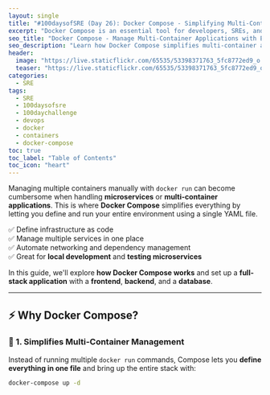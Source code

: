 ```yaml
---
layout: single
title: "#100daysofSRE (Day 26): Docker Compose - Simplifying Multi-Container Deployments"
excerpt: "Docker Compose is an essential tool for developers, SREs, and DevOps engineers, allowing them to define and manage multi-container applications easily. In this post, we'll explore its benefits and provide a practical example of using Docker Compose to set up a full-stack application."
seo_title: "Docker Compose - Manage Multi-Container Applications with Ease"
seo_description: "Learn how Docker Compose simplifies multi-container application deployments. We cover its key benefits, real-world use cases, and provide a hands-on example with frontend and backend services."
header:
  image: "https://live.staticflickr.com/65535/53398371763_5fc8772ed9_o.png"
  teaser: "https://live.staticflickr.com/65535/53398371763_5fc8772ed9_o.png"
categories:
  - SRE
tags:
  - SRE
  - 100daysofsre
  - 100daychallenge
  - devops
  - docker
  - containers
  - docker-compose
toc: true
toc_label: "Table of Contents"
toc_icon: "heart"
---
```


Managing multiple containers manually with `docker run` can become cumbersome when handling **microservices** or **multi-container applications**. This is where **Docker Compose** simplifies everything by letting you define and run your entire environment using a single YAML file.

✅ Define infrastructure as code  
✅ Manage multiple services in one place  
✅ Automate networking and dependency management  
✅ Great for **local development** and **testing microservices**  

In this guide, we'll explore **how Docker Compose works** and set up a **full-stack application** with a **frontend**, **backend**, and a **database**.

---

## ⚡ Why Docker Compose?

### 🔹 1. **Simplifies Multi-Container Management**
Instead of running multiple `docker run` commands, Compose lets you **define everything in one file** and bring up the entire stack with:
```bash
docker-compose up -d
```

<!--stackedit_data:
eyJoaXN0b3J5IjpbLTEyODI5NzI5MzZdfQ==
-->